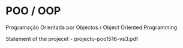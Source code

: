 # POO / OOP
Programação Orientada por Objectos / Object Oriented Programming

Statement of the projecet - projecto-poo1516-vs3.pdf
